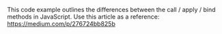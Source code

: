 This code example outlines the differences between the call / apply / bind methods in JavaScript. 
Use this article as a reference: https://medium.com/p/276724bb825b
